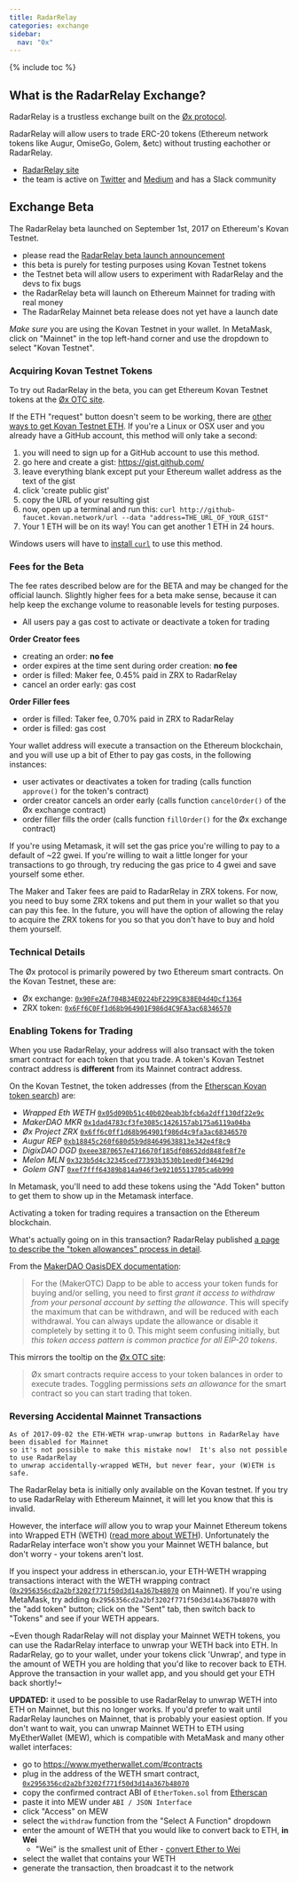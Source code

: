 ```yaml
---
title: RadarRelay
categories: exchange
sidebar:
  nav: "0x"
---
```


{% include toc %}

## What is the RadarRelay Exchange?

RadarRelay is a trustless exchange built on the [Øx protocol](/0x).

RadarRelay will allow users to trade ERC-20 tokens (Ethereum network tokens like Augur, OmiseGo, Golem, &etc) without trusting eachother or RadarRelay.

+ [RadarRelay site](https://radarrelay.com/)
+ the team is active on [Twitter](https://twitter.com/RadarRelay) and [Medium](https://medium.com/@radarrelay) and has a Slack community

## Exchange Beta

The RadarRelay beta launched on September 1st, 2017 on Ethereum's Kovan Testnet.
+ please read the [RadarRelay beta launch announcement](https://medium.com/@RadarRelay/signal-power-achieved-94470b18156f)
+ this beta is purely for testing purposes using Kovan Testnet tokens
+ the Testnet beta will allow users to experiment with RadarRelay and the devs to fix bugs
+ the RadarRelay beta will launch on Ethereum Mainnet for trading with real money
+ The RadarRelay Mainnet beta release does not yet have a launch date

_Make sure_ you are using the Kovan Testnet in your wallet.  In MetaMask, click on "Mainnet" in the top left-hand corner and use the dropdown to select "Kovan Testnet".

### Acquiring Kovan Testnet Tokens

To try out RadarRelay in the beta, you can get Ethereum Kovan Testnet tokens at the [Øx OTC site][ox-otc].

If the ETH "request" button doesn't seem to be working, there are [other ways to get Kovan Testnet ETH](https://github.com/kovan-testnet/faucet).  If you're a Linux or OSX user and you already have a GitHub account, this method will only take a second:

1. you will need to sign up for a GitHub account to use this method.
2. go here and create a gist: https://gist.github.com/
3. leave everything blank except put your Ethereum wallet address as the text of the gist
4. click 'create public gist'
5. copy the URL of your resulting gist
6. now, open up a terminal and run this: `curl http://github-faucet.kovan.network/url --data "address=THE_URL_OF_YOUR_GIST"`
7. Your 1 ETH will be on its way! You can get another 1 ETH in 24 hours.

Windows users will have to [install `curl`](https://curl.haxx.se/download.html) to use this method.

### Fees for the Beta

The fee rates described below are for the BETA and may be changed for the official launch.  Slightly higher fees for a beta make sense, because it can help keep the exchange volume to reasonable levels for testing purposes.

+ All users pay a gas cost to activate or deactivate a token for trading

**Order Creator fees**
+ creating an order: **no fee**
+ order expires at the time sent during order creation: **no fee**
+ order is filled: Maker fee, 0.45% paid in ZRX to RadarRelay
+ cancel an order early: gas cost

**Order Filler fees**
+ order is filled: Taker fee, 0.70% paid in ZRX to RadarRelay
+ order is filled: gas cost

Your wallet address will execute a transaction on the Ethereum blockchain, and you will use up a bit of Ether to pay gas costs, in the following instances:
+ user activates or deactivates a token for trading (calls function `approve()` for the token's contract)
+ order creator cancels an order early (calls function `cancelOrder()` of the Øx exchange contract)
+ order filler fills the order (calls function `fillOrder()` for the Øx exchange contract)

If you're using Metamask, it will set the gas price you're willing to pay to a default of ~22 gwei. If you're willing to wait a little longer for your transactions to go through, try reducing the gas price to 4 gwei and save yourself some ether.

The Maker and Taker fees are paid to RadarRelay in ZRX tokens. For now, you need to buy some ZRX tokens and put them in your wallet so that you can pay this fee.  In the future, you will have the option of allowing the relay to acquire the ZRX tokens for you so that you don't have to buy and hold them yourself.

### Technical Details

The Øx protocol is primarily powered by two Ethereum smart contracts.  On the Kovan Testnet, these are:
+ Øx exchange: [`0x90Fe2Af704B34E0224bF2299C838E04d4Dcf1364`][add-exchange]
+ ZRX token:   [`0x6Ff6C0Ff1d68b964901F986d4C9FA3ac68346570`][add-zrx]

### Enabling Tokens for Trading

When you use RadarRelay, your address will also transact with the token smart contract for each token that you trade.  A token's Kovan Testnet contract address is **different** from its Mainnet contract address.

On the Kovan Testnet, the token addresses (from the [Etherscan Kovan token search][es-kovan-tokens]) are:

+ *Wrapped Eth WETH* [`0x05d090b51c40b020eab3bfcb6a2dff130df22e9c`][add-weth]
+ *MakerDAO MKR* [`0x1dad4783cf3fe3085c1426157ab175a6119a04ba`][add-mkr]
+ *Øx Project ZRX* [`0x6ff6c0ff1d68b964901f986d4c9fa3ac68346570`][add-zrx]
+ *Augur REP* [`0xb18845c260f680d5b9d84649638813e342e4f8c9`][add-rep]
+ *DigixDAO DGD* [`0xeee3870657e4716670f185df08652dd848fe8f7e`][add-dgd]
+ *Melon MLN* [`0x323b5d4c32345ced77393b3530b1eed0f346429d`][add-mln]
+ *Golem GNT* [`0xef7fff64389b814a946f3e92105513705ca6b990`][add-gnt]

In Metamask, you'll need to add these tokens using the "Add Token" button to get them to show up in the Metamask interface.

Activating a token for trading requires a transaction on the Ethereum blockchain.

What's actually going on in this transaction?  RadarRelay published [a page to describe the "token allowances" process in detail](http://tokenallowance.io).

From the [MakerDAO OasisDEX documentation][makerdao-docs]:
> For the (MakerOTC) Dapp to be able to access your token funds for buying and/or selling, you need to first *grant it access to withdraw from your personal account by setting the allowance*. This will specify the maximum that can be withdrawn, and will be reduced with each withdrawal. You can always update the allowance or disable it completely by setting it to 0. This might seem confusing initially, but *this token access pattern is common practice for all EIP-20 tokens*.

This mirrors the tooltip on the [Øx OTC site][ox-otc]:
> Øx smart contracts require access to your token balances in order to execute trades. Toggling permissions *sets an allowance* for the smart contract so you can start trading that token.

### Reversing Accidental Mainnet Transactions

```text
As of 2017-09-02 the ETH-WETH wrap-unwrap buttons in RadarRelay have been disabled for Mainnet
so it's not possible to make this mistake now!  It's also not possible to use RadarRelay
to unwrap accidentally-wrapped WETH, but never fear, your (W)ETH is safe.
```

The RadarRelay beta is initially only available on the Kovan testnet.  If you try to use RadarRelay with Ethereum Mainnet, it will let you know that this is invalid.

However, the interface _will_ allow you to wrap your Mainnet Ethereum tokens into Wrapped ETH (WETH) ([read more about WETH](https://weth.io)).  Unfortunately the RadarRelay interface won't show you your Mainnet WETH balance, but don't worry - your tokens aren't lost.

If you inspect your address in etherscan.io, your ETH-WETH wrapping transactions interact with the WETH wrapping contract ([`0x2956356cd2a2bf3202f771f50d3d14a367b48070`][add-mainnet-weth] on Mainnet).  If you're using MetaMask, try adding `0x2956356cd2a2bf3202f771f50d3d14a367b48070` with the "add token" button; click on the "Sent" tab, then switch back to "Tokens" and see if your WETH appears.

~Even though RadarRelay will not display your Mainnet WETH tokens, you can use the RadarRelay interface to unwrap your WETH back into ETH.  In RadarRelay, go to your wallet, under your tokens click 'Unwrap', and type in the amount of WETH you are holding that you'd like to recover back to ETH.  Approve the transaction in your wallet app, and you should get your ETH back shortly!~

**UPDATED:** it used to be possible to use RadarRelay to unwrap WETH into ETH on Mainnet, but this no longer works.  If you'd prefer to wait until RadarRelay launches on Mainnet, that is probably your easiest option.  If you don't want to wait, you can unwrap Mainnet WETH to ETH using MyEtherWallet (MEW), which is compatible with MetaMask and many other wallet interfaces:

+ go to <https://www.myetherwallet.com/#contracts>
+ plug in the address of the WETH smart contract, [`0x2956356cd2a2bf3202f771f50d3d14a367b48070`][add-mainnet-weth]
+ copy the confirmed contract ABI of `EtherToken.sol` from [Etherscan](https://etherscan.io/address/0x2956356cd2a2bf3202f771f50d3d14a367b48070#code)
+ paste it into MEW under `ABI / JSON Interface`
+ click "Access" on MEW
+ select the `withdraw` function from the "Select A Function" dropdown
+ enter the amount of WETH that you would like to convert back to ETH, **in Wei**
  + "Wei" is the smallest unit of Ether - [convert Ether to Wei](https://etherconverter.online/)
+ select the wallet that contains your WETH
+ generate the transaction, then broadcast it to the network


[es-kovan-tokens]: https://kovan.etherscan.io/token-search
[makerdao-docs]: https://github.com/OasisDEX/oasis/wiki#allowance
[ox-otc]: https://0xproject.com/otc/balances
[add-mainnet-weth]: https://etherscan.io/address/0x2956356cd2a2bf3202f771f50d3d14a367b48070
[add-weth]: https://kovan.etherscan.io/address/0x05d090b51c40b020eab3bfcb6a2dff130df22e9c
[add-mkr]: https://kovan.etherscan.io/address/0x1dad4783cf3fe3085c1426157ab175a6119a04ba
[add-rep]: https://kovan.etherscan.io/address/0xb18845c260f680d5b9d84649638813e342e4f8c9
[add-dgd]: https://kovan.etherscan.io/address/0xeee3870657e4716670f185df08652dd848fe8f7e
[add-mln]: https://kovan.etherscan.io/address/0x323b5d4c32345ced77393b3530b1eed0f346429d
[add-gnt]: https://kovan.etherscan.io/address/0xef7fff64389b814a946f3e92105513705ca6b990
[add-exchange]: https://kovan.etherscan.io/address/0x90Fe2Af704B34E0224bF2299C838E04d4Dcf1364#code
[add-zrx]: https://kovan.etherscan.io/address/0x6Ff6C0Ff1d68b964901F986d4C9FA3ac68346570#code
